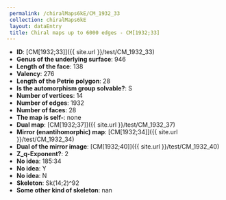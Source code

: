 ```yaml
--- 
 permalink: /chiralMaps6kE/CM_1932_33 
 collection: chiralMaps6kE
 layout: dataEntry
 title: Chiral maps up to 6000 edges - CM[1932;33]
---
```


- **ID**: [CM[1932;33]]({{ site.url }}/test/CM_1932_33)
- **Genus of the underlying surface**: 946
- **Length of the face**: 138
- **Valency**: 276
- **Length of the Petrie polygon**: 28
- **Is the automorphism group solvable?**: S
- **Number of vertices**: 14
- **Number of edges**: 1932
- **Number of faces**: 28
- **The map is self-**: none
- **Dual map**: [CM[1932;37]]({{ site.url }}/test/CM_1932_37)
- **Mirror (enantihomorphic) map**: [CM[1932;34]]({{ site.url }}/test/CM_1932_34)
- **Dual of the mirror image**: [CM[1932;40]]({{ site.url }}/test/CM_1932_40)
- **Z_q-Exponent?**: 2
- **No idea**:  185:34
- **No idea**: Y
- **No idea**: N
- **Skeleton**: Sk(14;2)^92
- **Some other kind of skeleton**: nan
